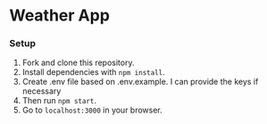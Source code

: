 # Weather App

### Setup

1. Fork and clone this repository.
2. Install dependencies with `npm install`.
3. Create .env file based on .env.example. I can provide the keys if necessary
4. Then run `npm start`.
5. Go to `localhost:3000` in your browser.


